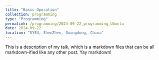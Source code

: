 ```yaml
---
title: "Basic Operation"
collection: programming
type: "Programming"
permalink: /programming/2024-09-22_programming_Ubuntu
date: 2024-09-22
location: "SYSU, ShenZhen, Guangdong, China"
---
```


This is a description of my talk, which is a markdown files that can be all markdown-ified like any other post. Yay markdown!
